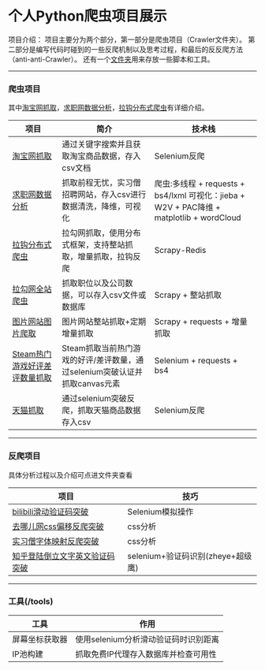 
# 个人Python爬虫项目展示

项目介绍：
项目主要分为两个部分，第一部分是爬虫项目（Crawler文件夹）。
第二部分是编写代码时碰到的一些反爬机制以及思考过程，和最后的反反爬方法（anti-anti-Crawler）。
还有一个[文件夹](/tools)用来存放一些脚本和工具。



****  
### 爬虫项目
其中[淘宝网抓取](/Crawler/tb)，[求职网数据分析](/Crawler/jobFinder)，[拉钩分布式爬虫](/Crawler/lagouRedis)有详细介绍。

|项目|简介|技术栈|
|---|---|---
|[淘宝网抓取](/Crawler/tb)|通过关键字搜索并且获取淘宝商品数据，存入csv文档|Selenium反爬
|[求职网数据分析](/Crawler/jobFinder)|抓取前程无忧，实习僧招聘网站，存入csv进行数据清洗，降维，可视化|爬虫:多线程 + requests + bs4/lxml  可视化：jieba + W2V + PAC降维 + matplotlib + wordCloud
|[拉钩分布式爬虫](/Crawler/lagouRedis)|拉勾网抓取，使用分布式框架，支持整站抓取，增量抓取，拉钩反爬|Scrapy-Redis
|[拉勾网全站爬虫](/Crawler/job51Scrapy)|抓取职位以及公司数据，可以存入csv文件或数据库|Scrapy + 整站抓取
|[图片网站图片爬取](/Crawler/meizitu)|图片网站整站抓取+定期增量抓取|Scrapy + requests + 增量抓取
|[Steam热门游戏好评差评数量抓取](/Crawler/steamWeekReport)|Steam抓取当前热门游戏的好评/差评数量，通过selenium突破认证并抓取canvas元素| Selenium + requests + bs4
|[天猫抓取](/Crawler/tmall)|通过selenium突破反爬，抓取天猫商品数据存入csv|Selenium反爬


****
### 反爬项目

具体分析过程以及介绍可点进文件夹查看

|项目|技巧|
|---|---
|[bilibili滑动验证码突破](/anti-anti-Crawler/bilibili滑动验证码突破)|Selenium模拟操作
|[去哪儿网css偏移反爬突破](/anti-anti-Crawler/去哪儿网css偏移反爬突破)|css分析
|[实习僧字体映射反爬突破](/anti-anti-Crawler/实习僧字体映射反爬突破)|css分析
|[知乎登陆倒立文字英文验证码突破](/anti-anti-Crawler/知乎倒立文字英文验证码突破)|selenium+验证码识别(zheye+超级鹰)


****
### 工具(/tools)

|工具|作用|
|---|---
|屏幕坐标获取器|使用selenium分析滑动验证码时识别距离
|IP池构建|抓取免费IP代理存入数据库并检查可用性
